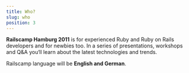 ```yaml
---
title: Who?
slug: who
position: 3
---
```


__Railscamp Hamburg 2011__ is for experienced Ruby and Ruby on Rails
developers and for newbies too. In a series of presentations, workshops
and Q&A you‘ll learn about the latest technologies and trends.

Railscamp language will be __English and German__.
